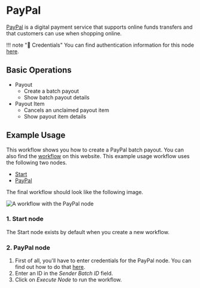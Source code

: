 # PayPal

[PayPal](https://paypal.com) is a digital payment service that supports online funds transfers and that customers can use when shopping online.

!!! note "🔑 Credentials"
    You can find authentication information for this node [here](/workflow/integrations/credentials/payPal/).


## Basic Operations

* Payout
    * Create a batch payout
    * Show batch payout details
* Payout Item
    * Cancels an unclaimed payout item
    * Show payout item details

## Example Usage

This workflow shows you how to create a PayPal batch payout. You can also find the [workflow](https://n8n.io/workflows/438) on this website. This example usage workflow uses the following two nodes.
- [Start](/workflow/integrations/core-nodes/workflow-nodes-base.start/)
- [PayPal]()

The final workflow should look like the following image.

![A workflow with the PayPal node](/_images/integrations/nodes/paypal/workflow.png)

### 1. Start node

The Start node exists by default when you create a new workflow.

### 2. PayPal node

1. First of all, you'll have to enter credentials for the PayPal node. You can find out how to do that [here](/workflow/integrations/credentials/payPal/).
2. Enter an ID in the *Sender Batch ID* field.
3. Click on *Execute Node* to run the workflow.
